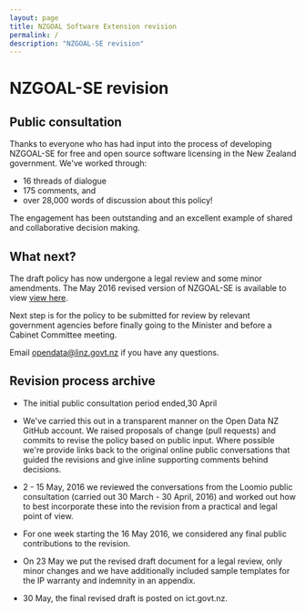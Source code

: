 ```yaml
---
layout: page
title: NZGOAL Software Extension revision
permalink: /
description: "NZGOAL-SE revision"
---
```

<div class="intro">

# NZGOAL-SE revision

## Public consultation
Thanks to everyone who has had input into the process of developing NZGOAL-SE for free and open source software licensing in the New Zealand government. We've worked through:

 - 16 threads of dialogue
 - 175 comments, and
 - over 28,000 words of discussion about this policy!

The engagement has been outstanding and an excellent example of shared and collaborative decision making.

## What next?
The draft policy has now undergone a legal review and some minor amendments. The May 2016 revised version of NZGOAL-SE is available to view [view here](https://www.ict.govt.nz/assets/Uploads/Documents/NZGOAL-Software-Extension-Revision-May-2016.pdf).

Next step is for the policy to be submitted for review by relevant government agencies before finally going to the Minister and before a Cabinet Committee meeting.

Email [opendata@linz.govt.nz](mailto:opendata@linz.govt.nz) if you have any questions.


## Revision process archive

 - The initial public consultation period ended,30 April

 - We've carried this out in a transparent manner on the Open Data NZ GitHub account. We raised proposals of change (pull requests) and commits to revise the policy based on public input. Where possible we're provide links back to the original online public conversations that guided the revisions and give inline supporting comments behind decisions.

 - 2 - 15 May, 2016 we reviewed the conversations from the Loomio public consultation (carried out 30 March - 30 April, 2016) and worked out how to best incorporate these into the revision from a practical and legal point of view.

 - For one week starting the 16 May 2016, we considered any final public contributions to the revision.

 - On 23 May we put the revised draft document for a legal review, only minor changes and we have additionally included sample templates for the IP warranty and indemnity in an appendix.

 - 30 May, the final revised draft is posted on ict.govt.nz.

</div>
